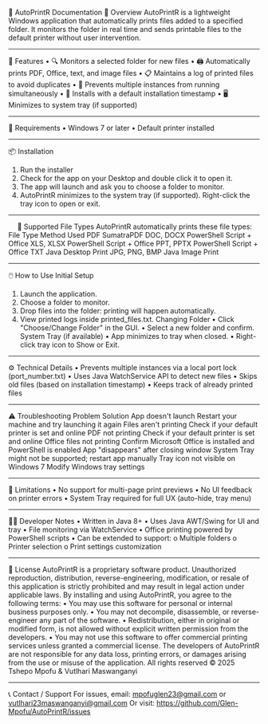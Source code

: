 📄 AutoPrintR Documentation
📘 Overview
AutoPrintR is a lightweight Windows application that automatically prints files added to a specified folder. It monitors the folder in real time and sends printable files to the default printer without user intervention.
________________________________________
🚀 Features
•	🔍 Monitors a selected folder for new files
•	🖨️ Automatically prints PDF, Office, text, and image files
•	📋 Maintains a log of printed files to avoid duplicates
•	🛑 Prevents multiple instances from running simultaneously
•	🧾 Installs with a default installation timestamp
•	🖥️ Minimizes to system tray (if supported)
________________________________________
🧰 Requirements
•	Windows 7 or later
•	Default printer installed
________________________________________
📦 Installation
1.	Run the installer
2.	Check for the app on your Desktop and double click it to open it.
3.	The app will launch and ask you to choose a folder to monitor.
4.	AutoPrintR minimizes to the system tray (if supported). Right-click the tray icon to open or exit.
________________________________________
 
📄 Supported File Types
AutoPrintR automatically prints these file types:
File Type	Method Used
PDF	SumatraPDF
DOC, DOCX	PowerShell Script + Office
XLS, XLSX	PowerShell Script + Office
PPT, PPTX	PowerShell Script + Office
TXT	Java Desktop Print
JPG, PNG, BMP	Java Image Print

________________________________________
🖱️ How to Use
Initial Setup
1.	Launch the application.
2.	Choose a folder to monitor.
3.	Drop files into the folder: printing will happen automatically.
4.	View printed logs inside printed_files.txt.
Changing Folder
•	Click "Choose/Change Folder" in the GUI.
•	Select a new folder and confirm.
System Tray (if available)
•	App minimizes to tray when closed.
•	Right-click tray icon to Show or Exit.
________________________________________
⚙️ Technical Details
•	Prevents multiple instances via a local port lock (port_number.txt)
•	Uses Java WatchService API to detect new files
•	Skips old files (based on installation timestamp)
•	Keeps track of already printed files
________________________________________
⚠️ Troubleshooting
Problem	Solution
App doesn't launch	Restart your machine and try launching it again
Files aren't printing	Check if your default printer is set and online
PDF not printing	Check if your default printer is set and online
Office files not printing	Confirm Microsoft Office is installed and PowerShell is enabled
App "disappears" after closing window	System Tray might not be supported; restart app manually
Tray icon not visible on Windows 7	Modify Windows tray settings 
________________________________________
🛑 Limitations
•	No support for multi-page print previews
•	No UI feedback on printer errors
•	System Tray required for full UX (auto-hide, tray menu)
________________________________________
👨‍💻 Developer Notes
•	Written in Java 8+
•	Uses Java AWT/Swing for UI and tray
•	File monitoring via WatchService
•	Office printing powered by PowerShell scripts
•	Can be extended to support:
o	Multiple folders
o	Printer selection
o	Print settings customization
________________________________________
📜 License
AutoPrintR is a proprietary software product. Unauthorized reproduction, distribution, reverse-engineering, modification, or resale of this application is strictly prohibited and may result in legal action under applicable laws.
By installing and using AutoPrintR, you agree to the following terms:
•	You may use this software for personal or internal business purposes only.
•	You may not decompile, disassemble, or reverse-engineer any part of the software.
•	Redistribution, either in original or modified form, is not allowed without explicit written permission from the developers.
•	You may not use this software to offer commercial printing services unless granted a commercial license.
The developers of AutoPrintR are not responsible for any data loss, printing errors, or damages arising from the use or misuse of the application.
All rights reserved © 2025 Tshepo Mpofu & Vutlhari Maswanganyi	 
________________________________________
📞 Contact / Support
For issues, email: mpofuglen23@gmail.com or vutlhari23maswanganyi@gmail.com
Or visit: https://github.com/Glen-Mpofu/AutoPrintR/issues


